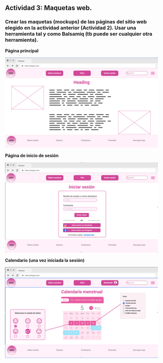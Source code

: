 ## Actividad 3: Maquetas web.

### Crear las maquetas (mockups) de las páginas del sitio web elegido en la actividad anterior (Actividad 2). Usar una herramienta tal y como Balsamiq (tb puede ser cualquier otra herramienta).

**Página principal**

![pagPrincipal](img/Pagina_Principal.png)

**Página de inicio de sesión**

![inicioSesion](img/log-in_page.png)

**Calendario (una vez iniciada la sesión)**

![calendario](img/calendario_pagina.png)

